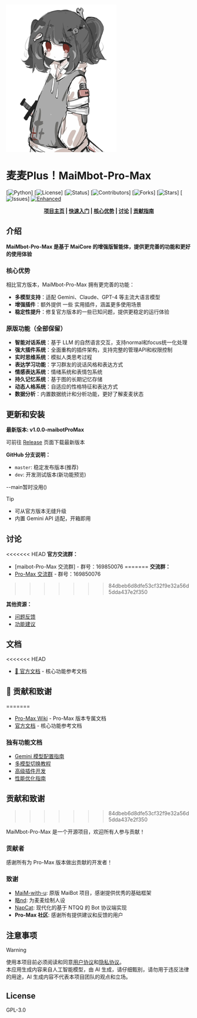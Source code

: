<img src="depends-data/maimai.png" alt="MaiBot-Pro-Max" title="作者:略nd" width="300">

# 麦麦Plus！MaiMbot-Pro-Max

[![Python](https://img.shields.io/badge/Python-3.10+-blue?logo=python&style=for-the-badge)]
[![License](https://img.shields.io/badge/License-GPLv3-blue?logo=gnu&style=for-the-badge)]
[![Status](https://img.shields.io/badge/%E7%8A%B6%E6%80%81-%E6%B4%BB%E8%B7%83%E5%BC%80%E5%8F%91-brightgreen?style=for-the-badge)]
[![Contributors](https://img.shields.io/github/contributors/MaiBot-Plus/MaiMbot-Pro-Max.svg?style=for-the-badge&label=贡献者)]
[![Forks](https://img.shields.io/github/forks/MaiBot-Plus/MaiMbot-Pro-Max.svg?style=for-the-badge&label=分支数)]
[![Stars](https://img.shields.io/github/stars/MaiBot-Plus/MaiMbot-Pro-Max?style=for-the-badge&label=星标数)]
[![Issues](https://img.shields.io/github/issues/MaiBot-Plus/MaiMbot-Pro-Max?style=for-the-badge&label=问题)]
[![Enhanced](https://img.shields.io/badge/Enhanced-MaiMbot_Pro_Max-purple?style=for-the-badge&logo=github)](https://github.com/MaiBot-Plus/MaiMbot-Pro-Max)

<div style="text-align: center">
<strong>
<a href="https://github.com/MaiBot-Plus/MaiMbot-Pro-Max">项目主页</a> | 
<a href="#-更新和安装">快速入门</a> | 
<a href="#-核心优势">核心优势</a> | 
<a href="#-讨论">讨论</a> | 
<a href="#-贡献和致谢">贡献指南</a>
</strong>
</div>

## 介绍

**MaiMbot-Pro-Max 是基于 MaiCore 的增强版智能体，提供更完善的功能和更好的使用体验**

### 核心优势

相比官方版本，MaiMbot-Pro-Max 拥有更完善的功能：

- **多模型支持**：适配 Gemini、Claude、GPT-4 等主流大语言模型
- **增强插件**：额外提供 一些 实用插件，涵盖更多使用场景
- **稳定性提升**：修复官方版本的一些已知问题，提供更稳定的运行体验

### 原版功能（全部保留）

- **智能对话系统**：基于 LLM 的自然语言交互，支持normal和focus统一化处理
- **强大插件系统**：全面重构的插件架构，支持完整的管理API和权限控制
- **实时思维系统**：模拟人类思考过程
- **表达学习功能**：学习群友的说话风格和表达方式
- **情感表达系统**：情绪系统和表情包系统
- **持久记忆系统**：基于图的长期记忆存储
- **动态人格系统**：自适应的性格特征和表达方式
- **数据分析**：内置数据统计和分析功能，更好了解麦麦状态

## 更新和安装

**最新版本: v1.0.0-maibotProMax** 

可前往 [Release](https://github.com/MaiBot-Plus/MaiMbot-Pro-Max/) 页面下载最新版本

**GitHub 分支说明：**
- `master`: 稳定发布版本(推荐)
- `dev`: 开发测试版本(新功能预览)

--main暂时没用()

> [!TIP]
> - 可从官方版本无缝升级
> - 内置 Gemini API 适配，开箱即用

## 讨论

<<<<<<< HEAD
**官方交流群：**
- [maibot-Pro-Max 交流群] - 群号：169850076
=======
**交流群：**
- [Pro-Max 交流群](https://qm.qq.com/q/169850076) - 群号：169850076
>>>>>>> 84dbeb6d8dfe53cf32f9e32a56d5dda437e2f350

**其他资源：**
- [问题反馈](https://github.com/MaiBot-Plus/MaiMbot-Pro-Max/issues)
- [功能建议](https://github.com/MaiBot-Plus/MaiMbot-Pro-Max/discussions)

## 文档

<<<<<<< HEAD
- [📖 官方文档](https://docs.mai-mai.org) - 核心功能参考文档

## 🙋 贡献和致谢
=======
- [Pro-Max Wiki](https://github.com/MaiBot-Plus/MaiMbot-Pro-Max/wiki) - Pro-Max 版本专属文档
- [官方文档](https://docs.mai-mai.org) - 核心功能参考文档

### 独有功能文档

- [Gemini 模型配置指南](docs/gemini-setup.md)
- [多模型切换教程](docs/multi-model.md)
- [高级插件开发](docs/advanced-plugins.md)
- [性能优化指南](docs/performance.md)

## 贡献和致谢
>>>>>>> 84dbeb6d8dfe53cf32f9e32a56d5dda437e2f350

MaiMbot-Pro-Max 是一个开源项目，欢迎所有人参与贡献！

### 贡献者

感谢所有为 Pro-Max 版本做出贡献的开发者！


### 致谢

- [MaiM-with-u](https://github.com/MaiM-with-u/MaiBot): 原版 MaiBot 项目，感谢提供优秀的基础框架
- [略nd](https://space.bilibili.com/1344099355): 为麦麦绘制人设
- [NapCat](https://github.com/NapNeko/NapCatQQ): 现代化的基于 NTQQ 的 Bot 协议端实现
- **Pro-Max 社区**: 感谢所有提供建议和反馈的用户

## 注意事项

> [!WARNING]
> 使用本项目前必须阅读和同意[用户协议](EULA.md)和[隐私协议](PRIVACY.md)。  
> 本应用生成内容来自人工智能模型，由 AI 生成，请仔细甄别，请勿用于违反法律的用途，AI 生成内容不代表本项目团队的观点和立场。

## License

GPL-3.0
